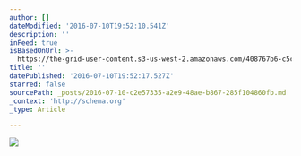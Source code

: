 ```yaml
---
author: []
dateModified: '2016-07-10T19:52:10.541Z'
description: ''
inFeed: true
isBasedOnUrl: >-
  https://the-grid-user-content.s3-us-west-2.amazonaws.com/408767b6-c5cb-4b4c-81be-aa6fe931b741.jpg
title: ''
datePublished: '2016-07-10T19:52:17.527Z'
starred: false
sourcePath: _posts/2016-07-10-c2e57335-a2e9-48ae-b867-285f104860fb.md
_context: 'http://schema.org'
_type: Article

---
```

![](https://the-grid-user-content.s3-us-west-2.amazonaws.com/408767b6-c5cb-4b4c-81be-aa6fe931b741.jpg)